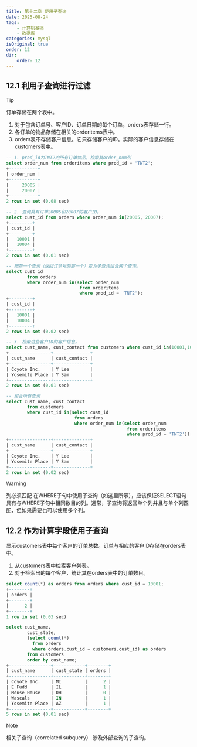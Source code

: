 ```yaml
---
title: 第十二章 使用子查询
date: 2025-08-24
tags:
    - 计算机基础
    - 数据库
categories: mysql
isOriginal: true
order: 12
dir:
    order: 12
---
```

## 12.1 利用子查询进行过滤
> [!tip]
> 订单存储在两个表中。
> 1. 对于包含订单号、客户ID、订单日期的每个订单，orders表存储一行。
> 2. 各订单的物品存储在相关的orderitems表中。
> 3. orders表不存储客户信息。它只存储客户的ID。实际的客户信息存储在customers表中。

```sql
-- 1. prod_id为TNT2的所有订单物品，检索其order_num列
select order_num from orderitems where prod_id = 'TNT2';
+-----------+
| order_num |
+-----------+
|     20005 |
|     20007 |
+-----------+
2 rows in set (0.08 sec)

-- 2. 查询具有订单20005和20007的客户ID。
select cust_id from orders where order_num in(20005, 20007);
+---------+
| cust_id |
+---------+
|   10001 |
|   10004 |
+---------+
2 rows in set (0.01 sec)

-- 把第一个查询（返回订单号的那一个）变为子查询组合两个查询。
select cust_id
        from orders
        where order_num in(select order_num
                            from orderitems
                            where prod_id = 'TNT2');
+---------+
| cust_id |
+---------+
|   10001 |
|   10004 |
+---------+
2 rows in set (0.02 sec)

-- 3. 检索这些客户ID的客户信息。
select cust_name, cust_contact from customers where cust_id in(10001,10004);
+----------------+--------------+
| cust_name      | cust_contact |
+----------------+--------------+
| Coyote Inc.    | Y Lee        |
| Yosemite Place | Y Sam        |
+----------------+--------------+
2 rows in set (0.01 sec)

-- 组合所有查询
select cust_name, cust_contact
        from customers
        where cust_id in(select cust_id
                          from orders
                          where order_num in(select order_num
                                              from orderitems
                                              where prod_id = 'TNT2'));
+----------------+--------------+
| cust_name      | cust_contact |
+----------------+--------------+
| Coyote Inc.    | Y Lee        |
| Yosemite Place | Y Sam        |
+----------------+--------------+
2 rows in set (0.02 sec)

```
> [!warning]
> 列必须匹配 在WHERE子句中使用子查询（如这里所示），应该保证SELECT语句具有与WHERE子句中相同数目的列。通常，子查询将返回单个列并且与单个列匹配，但如果需要也可以使用多个列。

## 12.2 作为计算字段使用子查询
显示customers表中每个客户的订单总数。订单与相应的客户ID存储在orders表中。
1. 从customers表中检索客户列表。
2. 对于检索出的每个客户，统计其在orders表中的订单数目。
```sql
select count(*) as orders from orders where cust_id = 10001;
+--------+
| orders |
+--------+
|      2 |
+--------+
1 row in set (0.03 sec)

select cust_name,
        cust_state,
        (select count(*)
          from orders
          where orders.cust_id = customers.cust_id) as orders
        from customers
        order by cust_name;
+----------------+------------+--------+
| cust_name      | cust_state | orders |
+----------------+------------+--------+
| Coyote Inc.    | MI         |      2 |
| E Fudd         | IL         |      1 |
| Mouse House    | OH         |      0 |
| Wascals        | IN         |      1 |
| Yosemite Place | AZ         |      1 |
+----------------+------------+--------+
5 rows in set (0.01 sec)

```
> [!note]
> 相关子查询（correlated subquery） 涉及外部查询的子查询。